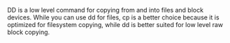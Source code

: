 DD is a low level command for copying from and into files and block devices. While you can use dd for files, cp is a better choice because it is optimized for filesystem copying, while dd is better suited for low level raw block copying.